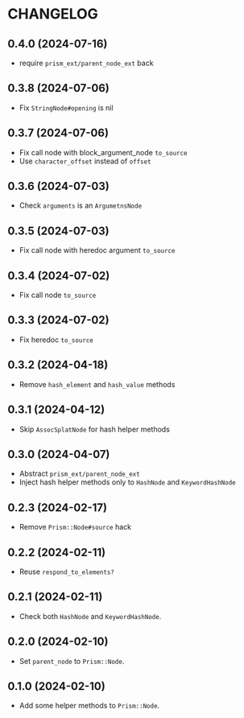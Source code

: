# CHANGELOG

## 0.4.0 (2024-07-16)

* require `prism_ext/parent_node_ext` back

## 0.3.8 (2024-07-06)

* Fix `StringNode#opening` is nil

## 0.3.7 (2024-07-06)

* Fix call node with block_argument_node `to_source`
* Use `character_offset` instead of `offset`

## 0.3.6 (2024-07-03)

* Check `arguments` is an `ArgumetnsNode`

## 0.3.5 (2024-07-03)

* Fix call node with heredoc argument `to_source`

## 0.3.4 (2024-07-02)

* Fix call node `to_source`

## 0.3.3 (2024-07-02)

* Fix heredoc `to_source`

## 0.3.2 (2024-04-18)

* Remove `hash_element` and `hash_value` methods

## 0.3.1 (2024-04-12)

* Skip `AssocSplatNode` for hash helper methods

## 0.3.0 (2024-04-07)

* Abstract `prism_ext/parent_node_ext`
* Inject hash helper methods only to `HashNode` and `KeywordHashNode`

## 0.2.3 (2024-02-17)

* Remove `Prism::Node#source` hack

## 0.2.2 (2024-02-11)

* Reuse `respond_to_elements?`

## 0.2.1 (2024-02-11)

* Check both `HashNode` and `KeywordHashNode`.

## 0.2.0 (2024-02-10)

* Set `parent_node` to `Prism::Node`.

## 0.1.0 (2024-02-10)

* Add some helper methods to `Prism::Node`.
